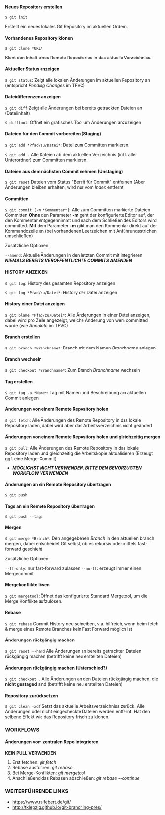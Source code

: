 #### Neues Repository erstellen 
`$ git init`

Erstellt ein neues lokales Git Repository im aktuellen Ordern.
  
#### Vorhandenes Repository klonen
`$ git clone *URL*`

Klont den Inhalt eines Remote Repositories in das aktuelle Verzeichniss.
  
#### Aktueller Status anzeigen
`$ git status`: Zeigt alle lokalen Änderungen im aktuellen Repository an (entspricht *Pending Changes* im TFVC)

#### Dateidifferenzen  anzeigen
`$ git diff`:Zeigt alle Änderungen bei bereits getrackten Dateien an (Dateiinhalt)

`$ difftool`:   Öffnet ein grafisches Tool um Änderungen anzuzeigen

#### Dateien für den Commit vorbereiten (Staging)
`$ git add *Pfad/zu/Datei*`: Datei zum Committen markieren.

`$ git add .`  Alle Dateien ab dem aktuellen Verzeichnis (inkl. aller Unterordner) zum Committen markieren.

#### Dateien aus dem nächsten Commit nehmen (Unstaging)
`$ git reset`
  Dateien vom Status "Bereit für Commit" entfernen (Aber Änderungen bleiben erhalten, wird nur vom *Index* entfernt)

#### Committen

`$ git commit [-m *Kommentar*]`: Alle zum Committen markierte Dateien Committen
  **Ohne** den Parameter **-m** geht der konfigurierte Editor auf, der den Kommentar entgegennimmt und nach dem Schließen des Editors wird committed.
  **Mit** dem Parameter **-m** gibt man den Kommentar direkt auf der Kommandozeile an (bei vorhandenen Leerzeichen mit Anführungsstrichen umschließen)

Zusätzliche Optionen:

`--amend`:  Aktuelle Änderungen in den letzten Commit mit integrieren ***NIEMALS BEREITS VERÖFFENTLICHTE COMMITS AMENDEN***

#### HISTORY ANZEIGEN

`$ git log`: History des gesamten Repository anzeigen

`$ git log *Pfad/zu/Datei*`: History der Datei anzeigen

#### History einer Datei anzeigen
`$ git blame *Pfad/zu/Datei*`: Alle Änderungen in einer Datei anzeigen, dabei wird pro Zeile angezeigt, welche Änderung von wem committed wurde (wie *Annotate* im TFVC)

#### Branch erstellen
`$ git branch *Branchname*`: Branch mit dem Namen *Branchname* anlegen

#### Branch wechseln
`$ git checkout *Branchname*`: Zum Branch *Branchname* wechseln

#### Tag erstellen
`$ git tag -a *Name*`: Tag mit Namen und Beschreibung am aktuellen Commit anlegen

#### Änderungen von einem Remote Repository holen
`$ git fetch`: Alle Änderungen des Remote Repository in das lokale Repository laden, dabei wird aber das Arbeitsverzeichnis nicht geändert

#### Änderungen von einem Remote Repository holen und gleichzeitig mergen
`$ git pull`: Alle Änderungen des Remote Repository in das lokale Repository laden und gleichzeitig die Arbeitskopie aktualisieren (Erzeugt ggf. eine Merge-Commit)
* ***MÖGLICHST NICHT VERWENDEN. BITTE DEN BEVORZUGTEN WORKFLOW VERWENDEN***

#### Änderungen an ein Remote Repository übertragen 
`$ git push`

#### Tags an ein Remote Repository übertragen
`$ git push --tags`

#### Mergen
`$ git merge *Branch*`: Den angegebenen *Branch* in den aktuellen branch mergen, dabei entscheidet Git selbst, ob es rekursiv oder mittels fast-forward geschieht

Zusätzliche Optionen:

`--ff-only`: nur fast-forward zulassen
`--no-ff`: erzeugt immer einen Mergecommit

#### Mergekonflikte lösen
`$ git mergetool`: Öffnet das konfigurierte Standard Mergetool, um die Merge Konflikte aufzulösen.

#### Rebase
`$ git rebase`
Commit History neu schreiben, v.a. hilfreich, wenn beim fetch & merge eines Remote Branches kein Fast Forward möglich ist

#### Änderungen rückgängig machen
`$ git reset --hard`
 Alle Änderungen an bereits getrackten Dateien rückgängig machen (betrifft keine neu erstellten Dateien)

#### Änderungen rückgängig machen (Unterschied?)
`$ git checkout .`
Alle Änderungen an den Dateien rückgängig machen, die **nicht gestaged** sind (betrifft keine neu erstellten Dateien)

#### Repository zurücksetzen
`$ git clean -xdf`
Setzt das aktuelle Arbeitsverzeichniss zurück. Alle Änderungen oder nicht eingecheckte Dateien werden entfernt. Hat den selbene Effekt wie das Repository frisch zu klonen.

### WORKFLOWS

####  Änderungen vom zentralen Repo integrieren

**KEIN PULL VERWENDEN**  
1. Erst fetchen: *git fetch*  
2. Rebase ausführen: *git rebase*  
3. Bei Merge-Konflikten: *git mergetool*  
4. Anschließend das Rebasen abschließen: *git rebase --continue*  

### WEITERFÜHRENDE LINKS

- https://www.ralfebert.de/git/
- http://tklepzig.github.io/git-branching-pres/
